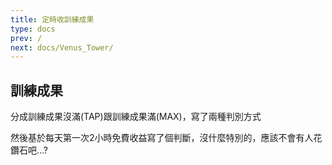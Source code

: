 ```yaml
---
title: 定時收訓練成果
type: docs
prev: /
next: docs/Venus_Tower/
---
```


## 訓練成果

分成訓練成果沒滿(TAP)跟訓練成果滿(MAX)，寫了兩種判別方式

然後基於每天第一次2小時免費收益寫了個判斷，沒什麼特別的，應該不會有人花鑽石吧...?